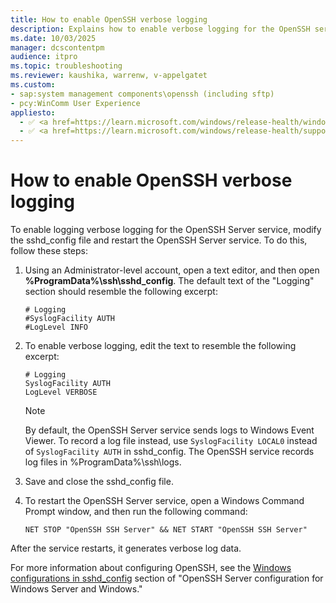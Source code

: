 ```yaml
---
title: How to enable OpenSSH verbose logging
description: Explains how to enable verbose logging for the OpenSSH service.
ms.date: 10/03/2025
manager: dcscontentpm
audience: itpro
ms.topic: troubleshooting
ms.reviewer: kaushika, warrenw, v-appelgatet
ms.custom:
- sap:system management components\openssh (including sftp)
- pcy:WinComm User Experience
appliesto:
  - ✅ <a href=https://learn.microsoft.com/windows/release-health/windows-server-release-info target=_blank>Supported versions of Windows Server</a>
  - ✅ <a href=https://learn.microsoft.com/windows/release-health/supported-versions-windows-client target=_blank>Supported versions of Windows Client</a>
---
```

# How to enable OpenSSH verbose logging

To enable logging verbose logging for the OpenSSH Server service, modify the sshd_config file and restart the OpenSSH Server service. To do this, follow these steps:

1. Using an Administrator-level account, open a text editor, and then open **%ProgramData%\ssh\sshd_config**. The default text of the "Logging" section should resemble the following excerpt:

   ```output
   # Logging
   #SyslogFacility AUTH
   #LogLevel INFO
   ```

1. To enable verbose logging, edit the text to resemble the following excerpt:

   ```output
   # Logging
   SyslogFacility AUTH
   LogLevel VERBOSE
   ```

   > [!NOTE]  
   > By default, the OpenSSH Server service sends logs to Windows Event Viewer. To record a log file instead, use `SyslogFacility LOCAL0` instead of `SyslogFacility AUTH` in sshd_config. The OpenSSH service records log files in %ProgramData%\ssh\logs.

1. Save and close the sshd_config file.

1. To restart the OpenSSH Server service, open a Windows Command Prompt window, and then run the following command:

   ```console
   NET STOP "OpenSSH SSH Server" && NET START "OpenSSH SSH Server"
   ```

After the service restarts, it generates verbose log data.

For more information about configuring OpenSSH, see the [Windows configurations in sshd_config](/windows-server/administration/OpenSSH/openssh-server-configuration#windows-configurations-in-sshd_config) section of "OpenSSH Server configuration for Windows Server and Windows."
